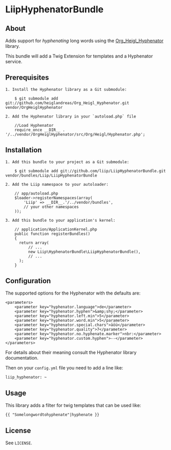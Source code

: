 # LiipHyphenatorBundle #

## About ##

Adds support for _hyphenating_ long words using the [Org_Heigl_Hyphenator](https://github.com/heiglandreas/Org_Heigl_Hyphenator) library.

This bundle will add a Twig Extension for templates and a Hyphenator service.

## Prerequisites ##

    1. Install the Hyphenator library as a Git submodule:

        $ git submodule add git://github.com/heiglandreas/Org_Heigl_Hyphenator.git vendor/OrgHeiglHyphenator

    2. Add the Hyphenator library in your `autoload.php` file

        //Load Hyphenator
        require_once __DIR__ . '/../vendor/OrgHeiglHyphenator/src/Org/Heigl/Hyphenator.php';

## Installation ##

    1. Add this bundle to your project as a Git submodule:

        $ git submodule add git://github.com/liip/LiipHyphenatorBundle.git vendor/bundles/Liip/LiipHyphenatorBundle

    2. Add the Liip namespace to your autoloader:

        // app/autoload.php
        $loader->registerNamespaces(array(
            'Liip' => __DIR__.'/../vendor/bundles',
            // your other namespaces
        ));

    3. Add this bundle to your application's kernel:

        // application/ApplicationKernel.php
        public function registerBundles()
        {
          return array(
              // ...
              new Liip\HyphenatorBundle\LiipHyphenatorBundle(),
              // ...
          );
        }

## Configuration ##

The supported options for the Hyphenator with the defaults are:

    <parameters>
        <parameter key="hyphenator.language">de</parameter>
        <parameter key="hyphenator.hyphen">&amp;shy;</parameter>
        <parameter key="hyphenator.left.min">5</parameter>
        <parameter key="hyphenator.word.min">5</parameter>
        <parameter key="hyphenator.special.chars">äöü</parameter>
        <parameter key="hyphenator.quality">7</parameter>
        <parameter key="hyphenator.no.hyphenate.marker">nbr:</parameter>
        <parameter key="hyphenator.custom.hyphen">--</parameter>
    </parameters>

For details about their meaning consult the Hyphenator library documentation.

Then on your `config.yml` file you need to add a line like:

    liip_hyphenator: ~

## Usage ##

This library adds a filter for twig templates that can be used like:

    {{ "Somelongwordtohyphenate"|hyphenate }}

## License ##

See `LICENSE`.